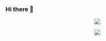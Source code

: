 ### Hi there 👋


<p align="center">
  <img src="https://media.giphy.com/media/Dh5q0sShxgp13DwrvG/giphy.gif" />
</p>
  
<!---
<p align="center">
    <a href="https://github.com/divinepwner">
      <img src="https://github-readme-stats.vercel.app/api/top-langs/?username=divinepwner&&hide=cmake&langs_count=3&line_height=35&theme=dark" />
    </a>
</p>
--->



<p align="center">
  <a href="https://twitter.com/divinepwner">
    <img src="https://img.shields.io/twitter/follow/divinepwner?style=for-the-badge&logo=twitter&&labelColor=1f1f1f&color=5fffaf" />
  </a>
</p>

  
